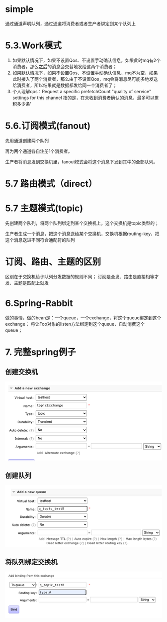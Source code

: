 # simple
通过通道声明队列，通过通道将消费者或者生产者绑定到某个队列上

# 5.3.Work模式

1. 如果默认情况下，如果不设置Qos、不设置手动确认信息，如果此时mq有2个消费者，那么**之后**的消息会交替地发给这两个消费者；
2. 如果默认情况下，如果不设置Qos、不设置手动确认信息，mq不为空，如果此时接入了两个消费者，那么由于不设置Qos，mq会将消息尽可能多地发送给消费者，所以结果就是数据都发给同一个消费者了；
3. 个人理解qos：Request a specific prefetchCount "quality of service" settings for this channel 指的是，在未收到消费者确认的消息，最多可以累积多少条'

# 5.6.订阅模式(fanout)

先用通道创建两个队列

再为两个通道各自注册1个消费者。

生产者将消息发到交换机里，fanout模式会将这个消息下发到其中的全部队列。

# 5.7 路由模式（direct）


# 5.7 主题模式(topic)
先创建两个队列，将两个队列绑定到某个交换机上，这个交换机是topic类型的；

生产者生成一个消息，把这个消息送给某个交换机，交换机根据routing-key，把这个消息送进不同符合通配符的队列

# 订阅、路由、主题的区别
区别在于交换机给子队列分发数据的规则不同；
订阅是全发、路由是直接相等才发、主题是匹配上就发

# 6.Spring-Rabbit

做的事情，做的bean是：一个queue，一个exchange，将这个queue绑定到这个exchange；
将让Foo对象的listen方法绑定到这个queue，自动消费这个queue；

# 7. 完整spring例子

## 创建交换机
![img.png](note.asset/img.png)

## 创建队列
![img.png](note.asset/img2.png)

## 将队列绑定交换机

![img.png](note.asset/img3.png)